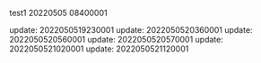 test1 20220505 08400001

update: 2022050519230001
update: 2022050520360001
update: 2022050520560001
update: 2022050520570001
update: 2022050521020001
update: 2022050521120001



